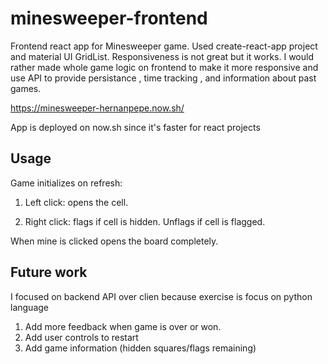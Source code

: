 # minesweeper-frontend

Frontend react app for Minesweeper game. Used create-react-app project and material UI GridList. Responsiveness is not great but it works. I would rather made whole game logic on frontend to make it more responsive and use API to provide persistance , time tracking , and information about past games. 

https://minesweeper-hernanpepe.now.sh/

App is deployed on now.sh since it's faster for react projects

## Usage

Game initializes on refresh:

1. Left click: opens the cell.

2. Right click: flags if cell is hidden. Unflags if cell is flagged.

When mine is clicked opens the board completely. 

## Future work

I focused on backend API over clien because exercise is focus on python language

1. Add more feedback when game is over or won.
2. Add user controls to restart
3. Add game information (hidden squares/flags remaining)



